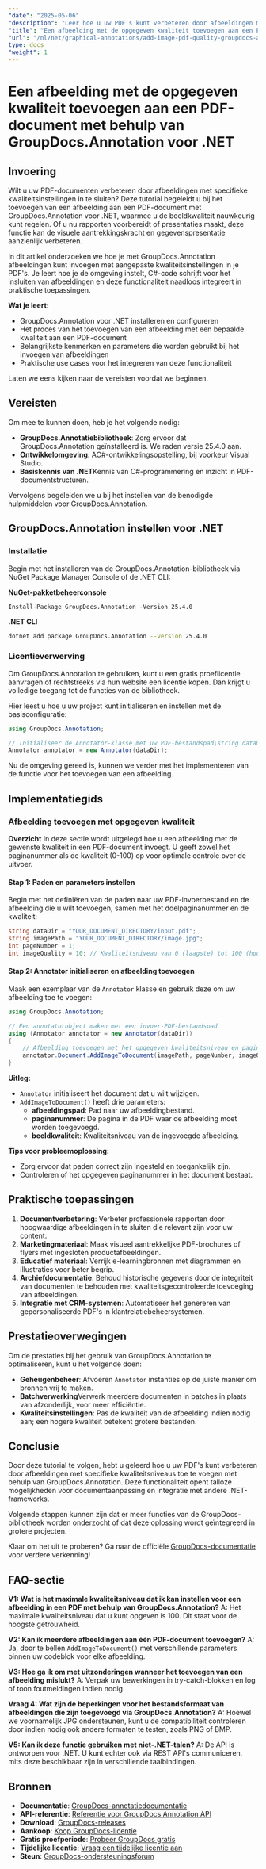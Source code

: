 ```yaml
---
"date": "2025-05-06"
"description": "Leer hoe u uw PDF's kunt verbeteren door afbeeldingen met specifieke kwaliteitsniveaus toe te voegen met GroupDocs.Annotation voor .NET. Verbeter de visuele aantrekkingskracht van uw documenten en de presentatie van uw gegevens."
"title": "Een afbeelding met de opgegeven kwaliteit toevoegen aan een PDF-document met behulp van GroupDocs.Annotation voor .NET"
"url": "/nl/net/graphical-annotations/add-image-pdf-quality-groupdocs-annotation-net/"
type: docs
"weight": 1
---
```


# Een afbeelding met de opgegeven kwaliteit toevoegen aan een PDF-document met behulp van GroupDocs.Annotation voor .NET

## Invoering

Wilt u uw PDF-documenten verbeteren door afbeeldingen met specifieke kwaliteitsinstellingen in te sluiten? Deze tutorial begeleidt u bij het toevoegen van een afbeelding aan een PDF-document met GroupDocs.Annotation voor .NET, waarmee u de beeldkwaliteit nauwkeurig kunt regelen. Of u nu rapporten voorbereidt of presentaties maakt, deze functie kan de visuele aantrekkingskracht en gegevenspresentatie aanzienlijk verbeteren.

In dit artikel onderzoeken we hoe je met GroupDocs.Annotation afbeeldingen kunt invoegen met aangepaste kwaliteitsinstellingen in je PDF's. Je leert hoe je de omgeving instelt, C#-code schrijft voor het insluiten van afbeeldingen en deze functionaliteit naadloos integreert in praktische toepassingen.

**Wat je leert:**
- GroupDocs.Annotation voor .NET installeren en configureren
- Het proces van het toevoegen van een afbeelding met een bepaalde kwaliteit aan een PDF-document
- Belangrijkste kenmerken en parameters die worden gebruikt bij het invoegen van afbeeldingen
- Praktische use cases voor het integreren van deze functionaliteit

Laten we eens kijken naar de vereisten voordat we beginnen.

## Vereisten

Om mee te kunnen doen, heb je het volgende nodig:
- **GroupDocs.Annotatiebibliotheek**: Zorg ervoor dat GroupDocs.Annotation geïnstalleerd is. We raden versie 25.4.0 aan.
- **Ontwikkelomgeving**: AC#-ontwikkelingsopstelling, bij voorkeur Visual Studio.
- **Basiskennis van .NET**Kennis van C#-programmering en inzicht in PDF-documentstructuren.

Vervolgens begeleiden we u bij het instellen van de benodigde hulpmiddelen voor GroupDocs.Annotation.

## GroupDocs.Annotation instellen voor .NET

### Installatie

Begin met het installeren van de GroupDocs.Annotation-bibliotheek via NuGet Package Manager Console of de .NET CLI:

**NuGet-pakketbeheerconsole**
```shell
Install-Package GroupDocs.Annotation -Version 25.4.0
```

**\.NET CLI**
```bash
dotnet add package GroupDocs.Annotation --version 25.4.0
```

### Licentieverwerving

Om GroupDocs.Annotation te gebruiken, kunt u een gratis proeflicentie aanvragen of rechtstreeks via hun website een licentie kopen. Dan krijgt u volledige toegang tot de functies van de bibliotheek.

Hier leest u hoe u uw project kunt initialiseren en instellen met de basisconfiguratie:

```csharp
using GroupDocs.Annotation;

// Initialiseer de Annotator-klasse met uw PDF-bestandspad\string dataDir = "YOUR_DOCUMENT_DIRECTORY/input.pdf";
Annotator annotator = new Annotator(dataDir);
```

Nu de omgeving gereed is, kunnen we verder met het implementeren van de functie voor het toevoegen van een afbeelding.

## Implementatiegids

### Afbeelding toevoegen met opgegeven kwaliteit

**Overzicht**
In deze sectie wordt uitgelegd hoe u een afbeelding met de gewenste kwaliteit in een PDF-document invoegt. U geeft zowel het paginanummer als de kwaliteit (0-100) op voor optimale controle over de uitvoer.

#### Stap 1: Paden en parameters instellen
Begin met het definiëren van de paden naar uw PDF-invoerbestand en de afbeelding die u wilt toevoegen, samen met het doelpaginanummer en de kwaliteit:

```csharp
string dataDir = "YOUR_DOCUMENT_DIRECTORY/input.pdf";
string imagePath = "YOUR_DOCUMENT_DIRECTORY/image.jpg";
int pageNumber = 1;
int imageQuality = 10; // Kwaliteitsniveau van 0 (laagste) tot 100 (hoogste)
```

#### Stap 2: Annotator initialiseren en afbeelding toevoegen
Maak een exemplaar van de `Annotator` klasse en gebruik deze om uw afbeelding toe te voegen:

```csharp
using GroupDocs.Annotation;

// Een annotatorobject maken met een invoer-PDF-bestandspad
using (Annotator annotator = new Annotator(dataDir))
{
    // Afbeelding toevoegen met het opgegeven kwaliteitsniveau en paginanummer
    annotator.Document.AddImageToDocument(imagePath, pageNumber, imageQuality);
}
```

**Uitleg:**
- `Annotator` initialiseert het document dat u wilt wijzigen.
- `AddImageToDocument()` heeft drie parameters:
  - **afbeeldingspad**: Pad naar uw afbeeldingbestand.
  - **paginanummer**: De pagina in de PDF waar de afbeelding moet worden toegevoegd.
  - **beeldkwaliteit**: Kwaliteitsniveau van de ingevoegde afbeelding.

**Tips voor probleemoplossing:**
- Zorg ervoor dat paden correct zijn ingesteld en toegankelijk zijn.
- Controleren of het opgegeven paginanummer in het document bestaat.

## Praktische toepassingen
1. **Documentverbetering**: Verbeter professionele rapporten door hoogwaardige afbeeldingen in te sluiten die relevant zijn voor uw content.
2. **Marketingmateriaal**: Maak visueel aantrekkelijke PDF-brochures of flyers met ingesloten productafbeeldingen.
3. **Educatief materiaal**: Verrijk e-learningbronnen met diagrammen en illustraties voor beter begrip.
4. **Archiefdocumentatie**: Behoud historische gegevens door de integriteit van documenten te behouden met kwaliteitsgecontroleerde toevoeging van afbeeldingen.
5. **Integratie met CRM-systemen**: Automatiseer het genereren van gepersonaliseerde PDF's in klantrelatiebeheersystemen.

## Prestatieoverwegingen
Om de prestaties bij het gebruik van GroupDocs.Annotation te optimaliseren, kunt u het volgende doen:
- **Geheugenbeheer**: Afvoeren `Annotator` instanties op de juiste manier om bronnen vrij te maken.
- **Batchverwerking**Verwerk meerdere documenten in batches in plaats van afzonderlijk, voor meer efficiëntie.
- **Kwaliteitsinstellingen**: Pas de kwaliteit van de afbeelding indien nodig aan; een hogere kwaliteit betekent grotere bestanden.

## Conclusie
Door deze tutorial te volgen, hebt u geleerd hoe u uw PDF's kunt verbeteren door afbeeldingen met specifieke kwaliteitsniveaus toe te voegen met behulp van GroupDocs.Annotation. Deze functionaliteit opent talloze mogelijkheden voor documentaanpassing en integratie met andere .NET-frameworks.

Volgende stappen kunnen zijn dat er meer functies van de GroupDocs-bibliotheek worden onderzocht of dat deze oplossing wordt geïntegreerd in grotere projecten.

Klaar om het uit te proberen? Ga naar de officiële [GroupDocs-documentatie](https://docs.groupdocs.com/annotation/net/) voor verdere verkenning!

## FAQ-sectie
**V1: Wat is het maximale kwaliteitsniveau dat ik kan instellen voor een afbeelding in een PDF met behulp van GroupDocs.Annotation?**
A: Het maximale kwaliteitsniveau dat u kunt opgeven is 100. Dit staat voor de hoogste getrouwheid.

**V2: Kan ik meerdere afbeeldingen aan één PDF-document toevoegen?**
A: Ja, door te bellen `AddImageToDocument()` met verschillende parameters binnen uw codeblok voor elke afbeelding.

**V3: Hoe ga ik om met uitzonderingen wanneer het toevoegen van een afbeelding mislukt?**
A: Verpak uw bewerkingen in try-catch-blokken en log of toon foutmeldingen indien nodig.

**Vraag 4: Wat zijn de beperkingen voor het bestandsformaat van afbeeldingen die zijn toegevoegd via GroupDocs.Annotation?**
A: Hoewel we voornamelijk JPG ondersteunen, kunt u de compatibiliteit controleren door indien nodig ook andere formaten te testen, zoals PNG of BMP.

**V5: Kan ik deze functie gebruiken met niet-.NET-talen?**
A: De API is ontworpen voor .NET. U kunt echter ook via REST API's communiceren, mits deze beschikbaar zijn in verschillende taalbindingen.

## Bronnen
- **Documentatie**: [GroupDocs-annotatiedocumentatie](https://docs.groupdocs.com/annotation/net/)
- **API-referentie**: [Referentie voor GroupDocs Annotation API](https://reference.groupdocs.com/annotation/net/)
- **Download**: [GroupDocs-releases](https://releases.groupdocs.com/annotation/net/)
- **Aankoop**: [Koop GroupDocs-licentie](https://purchase.groupdocs.com/buy)
- **Gratis proefperiode**: [Probeer GroupDocs gratis](https://releases.groupdocs.com/annotation/net/)
- **Tijdelijke licentie**: [Vraag een tijdelijke licentie aan](https://purchase.groupdocs.com/temporary-license/)
- **Steun**: [GroupDocs-ondersteuningsforum](https://forum.groupdocs.com/c/annotation/)